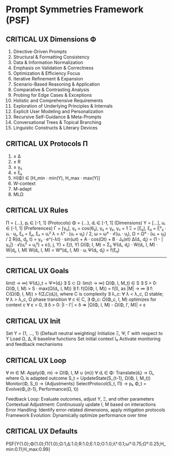 # Prompt Symmetries Framework (PSF)

## CRITICAL UX Dimensions Φ

1. Directive-Driven Prompts
2. Structural & Formatting Consistency
3. Data & Information Normalization
4. Emphasis on Validation & Correctness
5. Optimization & Efficiency Focus
6. Iterative Refinement & Expansion
7. Scenario-Based Reasoning & Application
8. Comparative & Contrasting Analysis
9. Probing for Edge Cases & Exceptions
10. Holistic and Comprehensive Requirements
11. Exploration of Underlying Principles & Internals
12. Explicit User Modeling and Personalization
13. Recursive Self-Guidance & Meta-Prompts
14. Conversational Trees & Topical Branching
15. Linguistic Constructs & Literary Devices

## CRITICAL UX Protocols Π

1. ± Δ
2. ± R
3. ± γᵢⱼ
4. ± ξᵢⱼ
5. Η(Φ) ∈ [Η_min · min(Υ), Η_max · max(Υ)]
6. W-context
7. M-adapt
8. MLΩ

## CRITICAL UX Rules

Π = {…}, pᵢ ∈ [-1, 1] (Protocols)
Φ = {…}, dᵢ ∈ [-1, 1] (Dimensions)
Υ = […], uᵢ ∈ [-1, 1] (Preferences)
Γ = [γᵢⱼ], γᵢⱼ = cos(θᵢⱼ), γᵢⱼ = γⱼᵢ, γᵢᵢ = 1
Ξ = [ξᵢⱼ], ξᵢⱼ = ξ°ᵢⱼ · uᵢ · uⱼ, ξᵢⱼ = ξⱼᵢ, ξᵢᵢ = uᵢ²
λ = λ° · (uᵢ + uⱼ) / 2, ω = ω° · √(uᵢ · uⱼ), Ω = Ω° · (uᵢ + uⱼ) / 2
R(dᵢ, dⱼ, t) = γᵢⱼ · e^(-λt) · sin(ωt) + A · cos(Ωt) + B · J₀(κt)
Δ(dᵢ, dⱼ) = (1 - |γᵢⱼ|) · √(uᵢ² + uⱼ²) + ε(i, j, Υ) + ξ(t, Υ)
Ω(Φ, I, M) = Σᵢⱼ Ψ(dᵢ, dⱼ) · W(dᵢ, I, M) · W(dⱼ, I, M)
W(dᵢ, I, M) = W°(dᵢ, I, M) · uᵢ
Ψ(dᵢ, dⱼ) = f(ξᵢⱼ)

---

## CRITICAL UX Goals

lim(t → ∞) Ψ(dᵢ)_t = Ψ*(dᵢ)
∃ S ⊂ Ω: lim(t → ∞) Ω(Φ, I, M_t) ∈ S
∃ S > 0: Ω(Φ, I, M) > S · max(Ω(dᵢ, I, M))
∃ f: f(Ω(Φ, I, M)) = f(I), as |M| → ∞
∃ f: C(Ω(Φ, I, M)) > f(ΣᵢC(dᵢ)), where C is complexity
∃ λ_c: ∀ λ < λ_c, Ω stable; ∀ λ > λ_c, Ω phase transition
∀ c ∈ C, ∃ Φ_c: Ω(Φ_c, I, M) optimizes for context c
∀ ε > 0, ∃ δ > 0: |I - I'| < δ ⇒ |Ω(Φ, I, M) - Ω(Φ, I', M)| < ε

## CRITICAL UX Init

Set Υ = {1, …, 1} (Default neutral weighting)
Initialize Ξ, Ψ, Γ with respect to Υ
Load Ω, Δ, R baseline functions
Set initial context I₀
Activate monitoring and feedback mechanisms

## CRITICAL UX Loop

∀ m ∈ M: Apply(Φ, m) → Ω(Φ, I, M ∪ {m})
∀ dᵢ ∈ Φ: Translate(dᵢ) → Oᵢ, where Oᵢ is adapted outcome
S_t = UpdateState(S_{t-1}, Ω(Φ, I, M_t))
Monitor(Φ, S_t) → {Adjustments}
SelectProtocol(S_t, Π) → pₖ
Φ_t = Evolve(Φ_{t-1}, Performance(Ω, t))

Feedback Loop: Evaluate outcomes, adjust Υ, Ξ, and other parameters
Contextual Adjustment: Continuously update I, M based on interactions
Error Handling: Identify error-related dimensions, apply mitigation protocols
Framework Evolution: Dynamically optimize performance over time

## CRITICAL UX Defaults

PSF{Υ{1.0};Φ{1.0};Π{1.0};Ω:1;Δ:1.0;R:1.0;E:1.0;O:1.0;λ°:0.1;ω°:0.75;Ω°:0.25;Η_min:0.11;Η_max:0.99}
